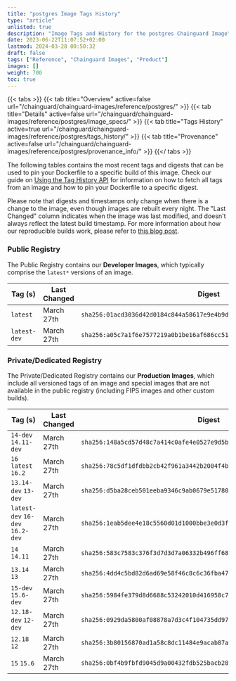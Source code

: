 ```yaml
---
title: "postgres Image Tags History"
type: "article"
unlisted: true
description: "Image Tags and History for the postgres Chainguard Image"
date: 2023-06-22T11:07:52+02:00
lastmod: 2024-03-28 00:50:32
draft: false
tags: ["Reference", "Chainguard Images", "Product"]
images: []
weight: 700
toc: true
---
```


{{< tabs >}}
{{< tab title="Overview" active=false url="/chainguard/chainguard-images/reference/postgres/" >}}
{{< tab title="Details" active=false url="/chainguard/chainguard-images/reference/postgres/image_specs/" >}}
{{< tab title="Tags History" active=true url="/chainguard/chainguard-images/reference/postgres/tags_history/" >}}
{{< tab title="Provenance" active=false url="/chainguard/chainguard-images/reference/postgres/provenance_info/" >}}
{{</ tabs >}}

The following tables contains the most recent tags and digests that can be used to pin your Dockerfile to a specific build of this image. Check our guide on [Using the Tag History API](/chainguard/chainguard-images/using-the-tag-history-api/) for information on how to fetch all tags from an image and how to pin your Dockerfile to a specific digest.

Please note that digests and timestamps only change when there is a change to the image, even though images are rebuilt every night. The "Last Changed" column indicates when the image was last modified, and doesn't always reflect the latest build timestamp. For more information about how our reproducible builds work, please refer to [this blog post](https://www.chainguard.dev/unchained/reproducing-chainguards-reproducible-image-builds).

### Public Registry
The Public Registry contains our **Developer Images**, which typically comprise the `latest*` versions of an image.

| Tag (s)       | Last Changed | Digest                                                                    |
|---------------|--------------|---------------------------------------------------------------------------|
|  `latest`     | March 27th   | `sha256:01acd3036d42d0184c844a58617e9e4b9d182ad0958537105f6401c716c75892` |
|  `latest-dev` | March 27th   | `sha256:a05c7a1f6e7577219a0b1be16af686cc51d7ca7fbc8ea01acb7141534af36e5c` |


### Private/Dedicated Registry
The Private/Dedicated Registry contains our **Production Images**, which include all versioned tags of an image and special images that are not available in the public registry (including FIPS images and other custom builds).

| Tag (s)                           | Last Changed | Digest                                                                    |
|-----------------------------------|--------------|---------------------------------------------------------------------------|
|  `14-dev` `14.11-dev`             | March 27th   | `sha256:148a5cd57d48c7a414c0afe4e0527e9d5bfb704baf4844d632bde884a35263ff` |
|  `16` `latest` `16.2`             | March 27th   | `sha256:78c5df1dfdbb2cb42f961a3442b2004f4bd7dc3a09bb487bc9e1cbd48b57fd01` |
|  `13.14-dev` `13-dev`             | March 27th   | `sha256:d5ba28ceb501eeba9346c9ab0679e51780b7de94f0ffd1fafdc10830d8768c84` |
|  `latest-dev` `16-dev` `16.2-dev` | March 27th   | `sha256:1eab5dee4e18c5560d01d1000bbe3e0d3f52e63ff2d9cccde38c00696eb46a96` |
|  `14` `14.11`                     | March 27th   | `sha256:583c7583c376f3d7d3d7a06332b496ff685462f775daa6366269c55c625d83bf` |
|  `13.14` `13`                     | March 27th   | `sha256:4dd4c5bd82d6ad69e58f46c8c6c36fba47d7f042bd7f5ba123b92f85e1f5bbef` |
|  `15-dev` `15.6-dev`              | March 27th   | `sha256:5984fe379d8d6688c53242010d416958c72c0c50087e7c14ff10570284f49c47` |
|  `12.18-dev` `12-dev`             | March 27th   | `sha256:0929da5800af08878a7d3c4f104735dd97b1c34a1444c31a78f34bc93a69fb87` |
|  `12.18` `12`                     | March 27th   | `sha256:3b80156870ad1a58c8dc11484e9acab87a472933bcc33a87a337e2c51c7b127e` |
|  `15` `15.6`                      | March 27th   | `sha256:0bf4b9fbfd9045d9a00432fdb525bacb28abf54f7ea20300f46b0f6ab34650e7` |

